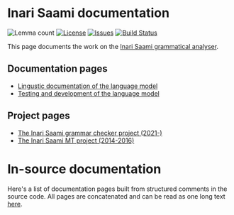 # Inari Saami documentation

![Lemma count](https://img.shields.io/endpoint?url=https%3A%2F%2Fraw.githubusercontent.com%2Fgiellalt%2Flang-smn%2Fgh-pages%2Flemmacount.json)
[![License](https://img.shields.io/github/license/giellalt/lang-smn)](https://github.com/giellalt/lang-smn/blob/main/LICENSE)
[![Issues](https://img.shields.io/github/issues/giellalt/lang-smn)](https://github.com/giellalt/lang-smn/issues)
[![Build Status](https://divvun-tc.giellalt.org/api/github/v1/repository/giellalt/lang-smn/main/badge.svg)](https://github.com/giellalt/lang-smn/actions)

This page documents the work on the [Inari Saami grammatical analyser](http://github.com/giellalt/lang-smn). 


## Documentation pages

- [Lingustic documentation of the language model](lingustic-documentation.md)
- [Testing and development of the language model](testing-and-development.md)


## Project pages

- [The Inari Saami grammar checker project (2021-)](gramcheck/index.md)
- [The Inari Saami MT project (2014-2016)](mt.md)


# In-source documentation

Here's a list of documentation pages built from structured comments in the source code. All pages are concatenated and can be read as one long text [here](smn.md).

